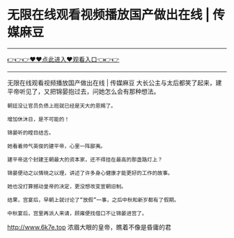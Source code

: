 # 无限在线观看视频播放国产做出在线 | 传媒麻豆

<hr/><a href="https://github.com/etdfr/piqi/issues/1">👉👉👉♥♥点此进入♥观看入口👈👉👉</a><hr/>

无限在线观看视频播放国产做出在线 | 传媒麻豆
 大长公主与太后都笑了起来，建平帝听见了，又把锦晏抱过去，问她怎么会有那种想法。

    朝廷没让官员负债上班就已经是天大的恩赐了。

    增加休沐日，是不可能的！

    锦晏听的瞠目结舌。

    她看着帅气英俊的建平帝，心里一阵鄙夷。

    建平帝这个封建王朝最大的资本家，还不得挂在最高的那盏路灯上？

    锦晏便动之以情晓之以理，讲述了许多身心健康才能更好的工作的故事。

    她也没打算撼动皇帝的决定，更没想改变宣朝旧制。

    结果，宫宴后，早朝上就讨论了“放假”一事，之后中秋和新岁都有了假期。

    中秋宴后，宫里再派人来请，顾雍便找借口不让锦晏进宫了。
http://www.6k7e.top
    浓眉大眼的皇帝，瞧着不像是昏庸的君
